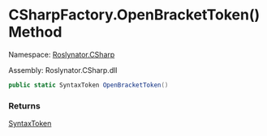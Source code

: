# CSharpFactory\.OpenBracketToken\(\) Method

Namespace: [Roslynator.CSharp](../../README.md)

Assembly: Roslynator\.CSharp\.dll

```csharp
public static SyntaxToken OpenBracketToken()
```

### Returns

[SyntaxToken](https://docs.microsoft.com/en-us/dotnet/api/microsoft.codeanalysis.syntaxtoken)


